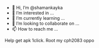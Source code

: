 - 👋 Hi, I’m @shamankayka
- 👀 I’m interested in ...
- 🌱 I’m currently learning ...
- 💞️ I’m looking to collaborate on ...
- 📫 How to reach me ...

<!---
shamankayka/shamankayka is a ✨ special ✨ repository because its `README.md` (this file) appears on your GitHub profile.
You can click the Preview link to take a look at your changes.
--->
Help get apk  1click. Root my cph2083 oppo

